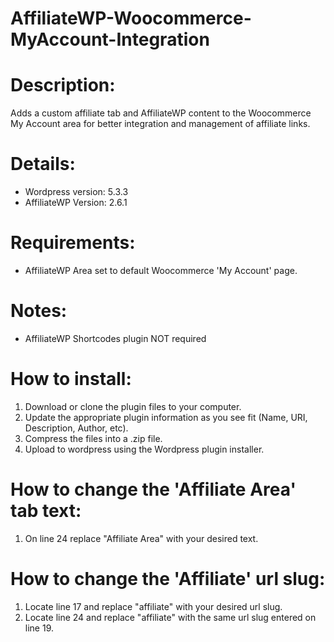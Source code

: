 # AffiliateWP-Woocommerce-MyAccount-Integration

# Description:
Adds a custom affiliate tab and AffiliateWP content to the Woocommerce My Account area for better integration and management of affiliate links.

# Details:
- Wordpress version: 5.3.3
- AffiliateWP Version: 2.6.1

# Requirements:
- AffiliateWP Area set to default Woocommerce 'My Account' page.

# Notes:
- AffiliateWP Shortcodes plugin NOT required

# How to install:
1. Download or clone the plugin files to your computer.
2. Update the appropriate plugin information as you see fit (Name, URI, Description, Author, etc).
3. Compress the files into a .zip file.
4. Upload to wordpress using the Wordpress plugin installer.

# How to change the 'Affiliate Area' tab text:
1. On line 24 replace "Affiliate Area" with your desired text.

# How to change the 'Affiliate' url slug:
1. Locate line 17 and replace "affiliate" with your desired url slug.
2. Locate line 24 and replace "affiliate" with the same url slug entered on line 19.